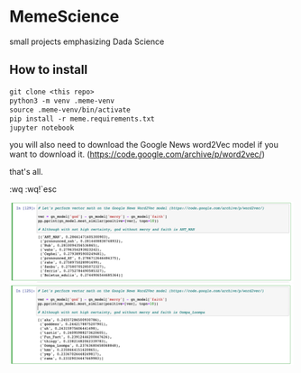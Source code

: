 # MemeScience
small projects emphasizing Dada Science

## How to install
```
git clone <this repo>
python3 -m venv .meme-venv
source .meme-venv/bin/activate
pip install -r meme.requirements.txt
jupyter notebook
```

you will also need to download the Google News word2Vec model if you want to download it. (https://code.google.com/archive/p/word2vec/)  

that's all.

:wq
:wq!`esc

![antman](antman.png)  
![oompa](oompa.png)  
